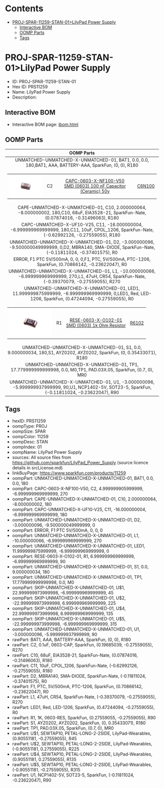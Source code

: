 



Contents
========

* [PROJ-SPAR-11259-STAN-01>LilyPad Power Supply](#proj-spar-11259-stan-01lilypad-power-supply)
	* [Interactive BOM](#interactive-bom)
	* [OOMP Parts](#oomp-parts)
	* [Tags](#tags)

# PROJ-SPAR-11259-STAN-01>LilyPad Power Supply

- ID: PROJ-SPAR-11259-STAN-01
- Hex ID: PRS11259
- Name: LilyPad Power Supply
- Description: 

## Interactive BOM

- Interactive BOM page: [ibom.html](kicad/bom/ibom.html)

## OOMP Parts
  

|OOMP Parts|
| :---: |
|UNMATCHED-UNMATCHED-X-UNMATCHED-01, BAT1, 0.0, 0.0, 180,BAT1, AAA, BATTERY-AAA, SparkFun, (0, 0), R180|
|<table><tr><td>![CAPC-0603-X-NF100-V50](https://raw.githubusercontent.com/oomlout/oomlout_OOMP_parts/main/CAPC-0603-X-NF100-V50/image_140.jpg)</td><td> C2</td><td>[CAPC-0603-X-NF100-V50<br>SMD (0603) 100 nF Capacitor (Ceramic) 50v](https://github.com/oomlout/oomlout_OOMP_parts/tree/main/CAPC-0603-X-NF100-V50/)</td><td>[C6N100](https://github.com/oomlout/oomlout_OOMP_parts/tree/main/CAPC-0603-X-NF100-V50/)</td></tr></table>|
|CAPE-UNMATCHED-X-UNMATCHED-01, C10, 2.000000064, -8.000000002, 180,C10, 68uF, EIA3528-21, SparkFun-Nate, (0.07874016, -0.31496063), R180|
|CAPC-UNMATCHED-X-UF10-V25, C11, -16.000000004, -6.999999969999999, 180,C11, 10uF, CPOL_1206, SparkFun-Nate, (-0.62992126, -0.27559055), R180|
|UNMATCHED-UNMATCHED-X-UNMATCHED-01, D2, -3.000000096, -9.500000049999999, 0,D2, MBRA140, SMA-DIODE, SparkFun-Nate, (-0.11811024, -0.37401575), R0|
|ERROR, F1 PTC 5V/500mA, 0, 0, 0,F1, PTC, 5V/500mA, PTC-1206, SparkFun, (0.70866142, -0.23622047), R0|
|UNMATCHED-UNMATCHED-X-UNMATCHED-01, L1, -10.000000066, -6.999999969999999, 270,L1, 47uH, CR54, SparkFun-Nate, (-0.39370079, -0.27559055), R270|
|UNMATCHED-UNMATCHED-X-UNMATCHED-01, LED1, 11.999999875999999, -6.999999969999999, 0,LED1, Red, LED-1206, SparkFun, (0.47244094, -0.27559055), R0|
|<table><tr><td>![RESE-0603-X-O102-01](https://raw.githubusercontent.com/oomlout/oomlout_OOMP_parts/main/RESE-0603-X-O102-01/image_140.jpg)</td><td> R1</td><td>[RESE-0603-X-O102-01<br>SMD (0603) 1k Ohm Resistor](https://github.com/oomlout/oomlout_OOMP_parts/tree/main/RESE-0603-X-O102-01/)</td><td>[R6102](https://github.com/oomlout/oomlout_OOMP_parts/tree/main/RESE-0603-X-O102-01/)</td></tr></table>|
|UNMATCHED-UNMATCHED-X-UNMATCHED-01, S1, 0.0, 9.000000034, 180,S1, AYZ0202, AYZ0202, SparkFun, (0, 0.35433071), R180|
|UNMATCHED-UNMATCHED-X-UNMATCHED-01, TP1, 17.779999999999998, 0.0, M0,TP1, PAD.03X.05, SparkFun, (0.7, 0), MR0|
|UNMATCHED-UNMATCHED-X-UNMATCHED-01, U1, -3.000000096, -5.999999937999999, 90,U1, NCP1402-5V, SOT23-5, SparkFun, (-0.11811024, -0.23622047), R90|

## Tags

- hexID: PRS11259
- oompType: PROJ
- oompSize: SPAR
- oompColor: 11259
- oompDesc: STAN
- oompIndex: 01
- oompName: LilyPad Power Supply
- sources: All source files from https://github.com/sparkfun/LilyPad_Power_Supply (source licence details in srcLicense.md)
- linkBuyPage: https://www.sparkfun.com/products/11259
- oompPart: UNMATCHED-UNMATCHED-X-UNMATCHED-01, BAT1, 0.0, 0.0, 180
- oompPart: CAPC-0603-X-NF100-V50, C2, 4.999999905999999, -6.999999969999999, 270
- oompPart: CAPE-UNMATCHED-X-UNMATCHED-01, C10, 2.000000064, -8.000000002, 180
- oompPart: CAPC-UNMATCHED-X-UF10-V25, C11, -16.000000004, -6.999999969999999, 180
- oompPart: UNMATCHED-UNMATCHED-X-UNMATCHED-01, D2, -3.000000096, -9.500000049999999, 0
- oompPart: ERROR, F1 PTC 5V/500mA, 0, 0, 0
- oompPart: UNMATCHED-UNMATCHED-X-UNMATCHED-01, L1, -10.000000066, -6.999999969999999, 270
- oompPart: UNMATCHED-UNMATCHED-X-UNMATCHED-01, LED1, 11.999999875999999, -6.999999969999999, 0
- oompPart: RESE-0603-X-O102-01, R1, 6.999999969999999, -6.999999969999999, 90
- oompPart: UNMATCHED-UNMATCHED-X-UNMATCHED-01, S1, 0.0, 9.000000034, 180
- oompPart: UNMATCHED-UNMATCHED-X-UNMATCHED-01, TP1, 17.779999999999998, 0.0, M0
- oompPart: SKIP-UNMATCHED-X-UNMATCHED-01, U$1, 22.999999973999998, -6.999999969999999, 45
- oompPart: SKIP-UNMATCHED-X-UNMATCHED-01, U$2, -22.999999973999998, 6.999999969999999, 225
- oompPart: SKIP-UNMATCHED-X-UNMATCHED-01, U$4, 22.999999973999998, 6.999999969999999, 135
- oompPart: SKIP-UNMATCHED-X-UNMATCHED-01, U$5, -22.999999973999998, -6.999999969999999, 315
- oompPart: UNMATCHED-UNMATCHED-X-UNMATCHED-01, U1, -3.000000096, -5.999999937999999, 90
- rawPart: BAT1, AAA, BATTERY-AAA, SparkFun, (0, 0), R180
- rawPart: C2, 0.1uF, 0603-CAP, SparkFun, (0.19685039, -0.27559055), R270
- rawPart: C10, 68uF, EIA3528-21, SparkFun-Nate, (0.07874016, -0.31496063), R180
- rawPart: C11, 10uF, CPOL_1206, SparkFun-Nate, (-0.62992126, -0.27559055), R180
- rawPart: D2, MBRA140, SMA-DIODE, SparkFun-Nate, (-0.11811024, -0.37401575), R0
- rawPart: F1, PTC, 5V/500mA, PTC-1206, SparkFun, (0.70866142, -0.23622047), R0
- rawPart: L1, 47uH, CR54, SparkFun-Nate, (-0.39370079, -0.27559055), R270
- rawPart: LED1, Red, LED-1206, SparkFun, (0.47244094, -0.27559055), R0
- rawPart: R1, 1K, 0603-RES, SparkFun, (0.27559055, -0.27559055), R90
- rawPart: S1, AYZ0202, AYZ0202, SparkFun, (0, 0.35433071), R180
- rawPart: TP1, PAD.03X.05, SparkFun, (0.7, 0), MR0
- rawPart: U$1, SEWTAP10, PETAL-LONG-2-2SIDE, LilyPad-Wearables, (0.90551181, -0.27559055), R45
- rawPart: U$2, SEWTAP10, PETAL-LONG-2-2SIDE, LilyPad-Wearables, (-0.90551181, 0.27559055), R225
- rawPart: U$4, SEWTAP10, PETAL-LONG-2-2SIDE, LilyPad-Wearables, (0.90551181, 0.27559055), R135
- rawPart: U$5, SEWTAP10, PETAL-LONG-2-2SIDE, LilyPad-Wearables, (-0.90551181, -0.27559055), R315
- rawPart: U1, NCP1402-5V, SOT23-5, SparkFun, (-0.11811024, -0.23622047), R90

